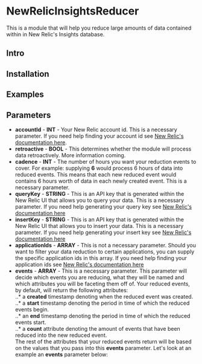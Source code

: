 # NewRelicInsightsReducer
This is a module that will help you reduce large amounts of data contained within in New Relic's Insights database.

## Intro

## Installation

## Examples

## Parameters
* **accountId** - **INT** - Your New Relic account id. This is a necessary parameter. If you need help finding your account id see [New Relic's documentation here](https://docs.newrelic.com/docs/accounts-partnerships/accounts/account-setup/account-id).  
* **retroactive** - **BOOL** - This determines whether the module will process data retroactively. More information coming.
* **cadence** - **INT** - The number of hours you want your reduction events to cover. For example: supplying **6** would process 6 hours of data into reduced events. This means that each new reduced event would contains 6 hours worth of data in each newly created event. This is a necessary parameter.
* **queryKey** - **STRING** - This is an API key that is generated within the New Relic UI that allows you to query your data. This is a necessary parameter. If you need help generating your query key see [New Relic's documentation here](https://docs.newrelic.com/docs/insights/insights-api/get-data/query-insights-event-data-api#register)
* **insertKey** - **STRING** - This is an API key that is generated within the New Relic UI that allows you to insert your data. This is a necessary parameter. If you need help generating your insert key see [New Relic's documentation here](https://docs.newrelic.com/docs/insights/insights-api/get-data/query-insights-event-data-api#register)
* **applicationIds** - **ARRAY** - This is not a necessary parameter. Should you want to filter your data reduction to certain applications, you can supply the specific application ids in this array. If you need help finding your application ids see [New Relic's documentation here](https://docs.newrelic.com/docs/apis/rest-api-v2/api-explorer-v2/retrieve-metric-timeslice-data-your-app-explorer#app_id)
* **events** - **ARRAY** - This is a necessary parameter. This parameter will decide which events you are reducing, what they will be named and which attributes you will be faceting them off of. Your reduced events, by default, will return the following attributes:  
..* a **created** timestamp denoting when the reduced event was created.  
..* a **start** timestamp denoting the period in time of which the reduced events begin.  
..* an **end** timestamp denoting the period in time of which the reduced events start.  
..* a **count** attribute denoting the amount of events that have been reduced into the new reduced event.  
The rest of the attributes that your reduced events return will be based on the values that you pass into this **events** parameter. Let's look at an example an **events** parameter below:    
